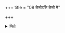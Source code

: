 +++
title = "08 तेजोऽसि तेजो मे"

+++

<details><summary>थिते</summary>

तेजोऽसि तेजो मे यच्छेति हिरण्येष्टकाम् ८
</details>
